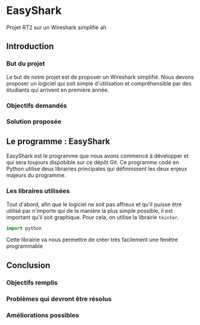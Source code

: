 # EasyShark
Projet RT2 sur un Wireshark simplifié ah
## Introduction
### But du projet
Le but de notre projet est de proposer un Wireshark simplifié. Nous devons proposer un logiciel qui soit simple d'utilisation et compréhensible par des étudiants qui arrivent en première année.

### Objectifs demandés

### Solution proposée

## Le programme : EasyShark
EasyShark est le programme que nous avons commencé à développer et qui sera toujours dispobible sur ce dépôt Git.
Ce programme codé en Python utilise deux librairies principales qui définnissent les deux enjeux majeurs du programme.

### Les libraires utilisées

Tout d'abord, afin que le logiciel ne soit pas affreux et qu'il puisse être utilisé par n'importe qui de la manière la plus simple possible, il est important qu'il soit graphique. Pour cela, on utilise la librairie ```tkinter```.
```python
import python
```
Cette librairie va nous permettre de créer très facilement une fenêtre programmable
## Conclusion

### Objectifs remplis

### Problèmes qui devront être résolus

### Améliorations possibles

